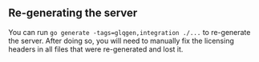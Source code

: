 ## Re-generating the server

You can run `go generate -tags=glqgen,integration ./...` to re-generate the server. After doing so, you will
need to manually fix the licensing headers in all files that were re-generated and lost it.
